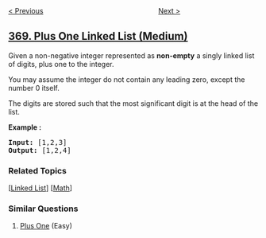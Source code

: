 <!--|This file generated by command(leetcode description); DO NOT EDIT.    |-->
<!--+----------------------------------------------------------------------+-->
<!--|@author    openset <openset.wang@gmail.com>                           |-->
<!--|@link      https://github.com/openset                                 |-->
<!--|@home      https://github.com/openset/leetcode                        |-->
<!--+----------------------------------------------------------------------+-->

[< Previous](../largest-divisible-subset "Largest Divisible Subset")
　　　　　　　　　　　　　　　　
[Next >](../range-addition "Range Addition")

## [369. Plus One Linked List (Medium)](https://leetcode.com/problems/plus-one-linked-list "给单链表加一")

<p>Given a non-negative integer represented as <b>non-empty</b> a singly linked list of digits, plus one to the integer.</p>

<p>You may assume the integer do not contain any leading zero, except the number 0 itself.</p>

<p>The digits are stored such that the most significant digit is at the head of the list.</p>

<div>
<p><strong>Example :</strong></p>

<pre>
<strong>Input: </strong><span id="example-input-1-1">[1,2,3]</span>
<strong>Output: </strong><span id="example-output-1">[1,2,4]</span>
</pre>

### Related Topics
  [[Linked List](../../tag/linked-list/README.md)]
  [[Math](../../tag/math/README.md)]

### Similar Questions
  1. [Plus One](../plus-one) (Easy)
